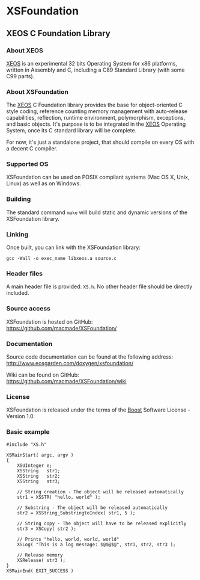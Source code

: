 XSFoundation
============

XEOS C Foundation Library
-------------------------

### About XEOS

[XEOS][1] is an experimental 32 bits Operating System for x86 platforms, written in Assembly and C, including a C89 Standard Library (with some C99 parts).

### About XSFoundation

The [XEOS][1] C Foundation library provides the base for object-oriented C style coding, reference counting memory management with auto-release capabilities, reflection, runtime environment, polymorphism, exceptions, and basic objects.
It's purpose is to be integrated in the [XEOS][1] Operating System, once its C standard library will be complete.

For now, it's just a standalone project, that should compile on every OS with a decent C compiler.

### Supported OS

XSFoundation can be used on POSIX compliant systems (Mac OS X, Unix, Linux) as well as on Windows.

### Building

The standard command `make` will build static and dynamic versions of the XSFoundation library.

### Linking

Once built, you can link with the XSFoundation library:

`gcc -Wall -o exec_name libxeos.a source.c`

### Header files

A main header file is provided: `XS.h`.
No other header file should be directly included.

### Source access

XSFoundation is hosted on GitHub: https://github.com/macmade/XSFoundation/

### Documentation

Source code documentation can be found at the following address: http://www.eosgarden.com/doxygen/xsfoundation/

Wiki can be found on GitHub: https://github.com/macmade/XSFoundation/wiki

### License

XSFoundation is released under the terms of the [Boost][2] Software License - Version 1.0.

[1]: http://www.eosgarden.com/en/opensource/xeos/   "XEOS"
[2]: http://www.boost.org/LICENSE_1_0.txt           "BOOST"

### Basic example

    #include "XS.h"
    
    XSMainStart( argc, argv )
    {
        XSUInteger e;
        XSString   str1;
        XSString   str2;
        XSString   str3;
        
        // String creation - The object will be released automatically
        str1 = XSSTR( "hello, world" );
        
        // Substring - The object will be released automatically
        str2 = XSString_SubstringtoIndex( str1, 5 );
        
        // String copy - The object will have to be released explicitly
        str3 = XSCopy( str2 );
        
        // Prints "hello, world, world, world"    
        XSLog( "This is a log message: $@$@$@", str1, str2, str3 );
        
        // Release memory
        XSRelease( str3 );
    }
    XSMainEnd( EXIT_SUCCESS )
